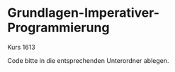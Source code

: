 # Grundlagen-Imperativer-Programmierung
Kurs 1613

Code bitte in die entsprechenden Unterordner ablegen. 

